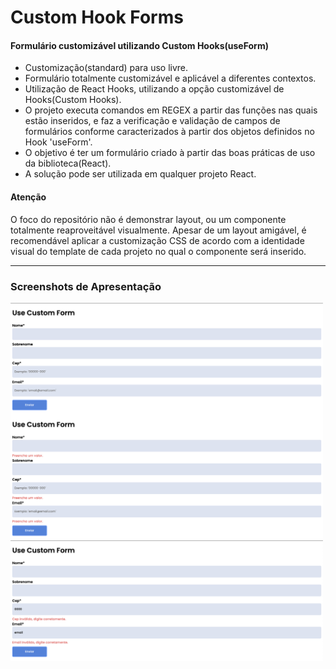 <h1>Custom Hook Forms</h1>
<h4>Formulário customizável utilizando Custom Hooks(useForm)</h4>

- Customização(standard) para uso livre.
- Formulário totalmente customizável e aplicável a diferentes contextos.
- Utilização de React Hooks, utilizando a opção customizável de Hooks(Custom Hooks).
- O projeto executa comandos em REGEX a partir das funções nas quais estão inseridos, e faz a verificação e validação de campos de formulários conforme caracterizados à partir dos objetos definidos no Hook 'useForm'.
- O objetivo é ter um formulário criado à partir das boas práticas de uso da biblioteca(React).
- A solução pode ser utilizada em qualquer projeto React.

<h4>Atenção</h4>
<p>O foco do repositório não é demonstrar layout, ou um componente totalmente reaproveitável visualmente. Apesar de um layout amigável, é recomendável aplicar a customização CSS de acordo com a identidade visual do template de cada projeto no qual o componente será inserido.</p>

<hr></hr>

<h3>Screenshots de Apresentação</h3>

<img src="public/assets/screenshots/1.png" width="500px" align="left" title="Screenshot 1"/><img src="public/assets/screenshots/2.png" width="500px"  align="left" title="Screenshot 2"/>
<img src="public/assets/screenshots/3.png" width="500px" align="left"  margin-top="5px" title="Screenshot 3"/>

